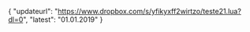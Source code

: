 {
  "updateurl": "https://www.dropbox.com/s/yfikyxff2wirtzo/teste21.lua?dl=0",
  "latest": "01.01.2019"
}
